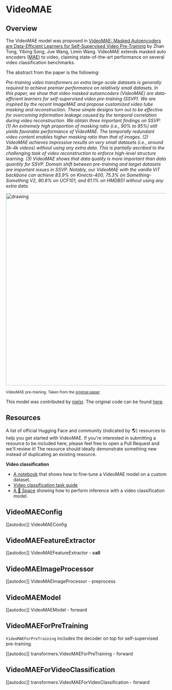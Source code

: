 <!--Copyright 2022 The HuggingFace Team. All rights reserved.

Licensed under the Apache License, Version 2.0 (the "License"); you may not use this file except in compliance with
the License. You may obtain a copy of the License at

http://www.apache.org/licenses/LICENSE-2.0

Unless required by applicable law or agreed to in writing, software distributed under the License is distributed on
an "AS IS" BASIS, WITHOUT WARRANTIES OR CONDITIONS OF ANY KIND, either express or implied. See the License for the
specific language governing permissions and limitations under the License.

⚠️ Note that this file is in Markdown but contain specific syntax for our doc-builder (similar to MDX) that may not be
rendered properly in your Markdown viewer.

-->

# VideoMAE

## Overview

The VideoMAE model was proposed in [VideoMAE: Masked Autoencoders are Data-Efficient Learners for Self-Supervised Video Pre-Training](https://arxiv.org/abs/2203.12602) by Zhan Tong, Yibing Song, Jue Wang, Limin Wang.
VideoMAE extends masked auto encoders ([MAE](vit_mae)) to video, claiming state-of-the-art performance on several video classification benchmarks.

The abstract from the paper is the following:

*Pre-training video transformers on extra large-scale datasets is generally required to achieve premier performance on relatively small datasets. In this paper, we show that video masked autoencoders (VideoMAE) are data-efficient learners for self-supervised video pre-training (SSVP). We are inspired by the recent ImageMAE and propose customized video tube masking and reconstruction. These simple designs turn out to be effective for overcoming information leakage caused by the temporal correlation during video reconstruction. We obtain three important findings on SSVP: (1) An extremely high proportion of masking ratio (i.e., 90% to 95%) still yields favorable performance of VideoMAE. The temporally redundant video content enables higher masking ratio than that of images. (2) VideoMAE achieves impressive results on very small datasets (i.e., around 3k-4k videos) without using any extra data. This is partially ascribed to the challenging task of video reconstruction to enforce high-level structure learning. (3) VideoMAE shows that data quality is more important than data quantity for SSVP. Domain shift between pre-training and target datasets are important issues in SSVP. Notably, our VideoMAE with the vanilla ViT backbone can achieve 83.9% on Kinects-400, 75.3% on Something-Something V2, 90.8% on UCF101, and 61.1% on HMDB51 without using any extra data.*

<img src="https://huggingface.co/datasets/huggingface/documentation-images/resolve/main/transformers/model_doc/videomae_architecture.jpeg"
alt="drawing" width="600"/>

<small> VideoMAE pre-training. Taken from the <a href="https://arxiv.org/abs/2203.12602">original paper</a>. </small>

This model was contributed by [nielsr](https://huggingface.co/nielsr).
The original code can be found [here](https://github.com/MCG-NJU/VideoMAE).

## Resources

A list of official Hugging Face and community (indicated by 🌎) resources to help you get started with VideoMAE. If
you're interested in submitting a resource to be included here, please feel free to open a Pull Request and we'll
review it! The resource should ideally demonstrate something new instead of duplicating an existing resource.

**Video classification**
- [A notebook](https://github.com/huggingface/notebooks/blob/main/examples/video_classification.ipynb) that shows how
to fine-tune a VideoMAE model on a custom dataset.
- [Video classification task guide](../tasks/video_classification)
- [A 🤗 Space](https://huggingface.co/spaces/sayakpaul/video-classification-ucf101-subset) showing how to perform inference with a video classification model.

## VideoMAEConfig

[[autodoc]] VideoMAEConfig

## VideoMAEFeatureExtractor

[[autodoc]] VideoMAEFeatureExtractor
    - __call__

## VideoMAEImageProcessor

[[autodoc]] VideoMAEImageProcessor
    - preprocess

## VideoMAEModel

[[autodoc]] VideoMAEModel
    - forward

## VideoMAEForPreTraining

`VideoMAEForPreTraining` includes the decoder on top for self-supervised pre-training.

[[autodoc]] transformers.VideoMAEForPreTraining
    - forward

## VideoMAEForVideoClassification

[[autodoc]] transformers.VideoMAEForVideoClassification
    - forward
